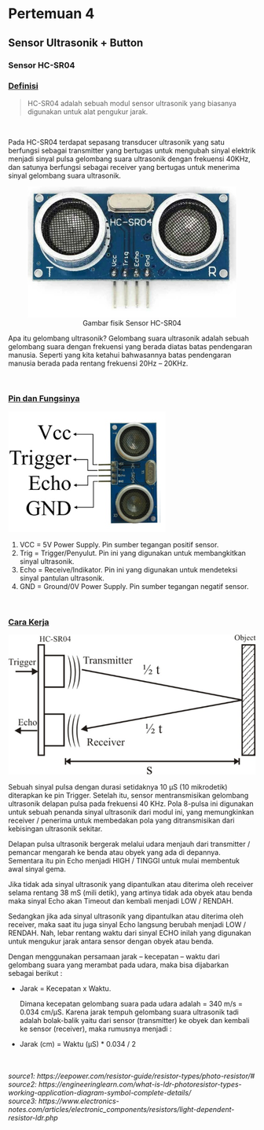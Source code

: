 # Pertemuan 4

## Sensor Ultrasonik + Button

### Sensor HC-SR04

<h3><u><b>Definisi</b></u></h3>
<blockquote>HC-SR04 adalah sebuah modul sensor ultrasonik yang biasanya digunakan untuk alat pengukur jarak.
</blockquote>
<br>
<p>Pada HC-SR04 terdapat sepasang transducer ultrasonik yang satu berfungsi sebagai transmitter yang bertugas untuk mengubah sinyal elektrik menjadi sinyal pulsa gelombang suara ultrasonik dengan frekuensi 40KHz, dan satunya berfungsi sebagai receiver yang bertugas untuk menerima sinyal gelombang suara ultrasonik.<p>
<figure>
	<img src="hc-sr04.jpg" alt="hc-sr04">
	<figcaption style="text-align: center;"><center>Gambar fisik Sensor HC-SR04</center></figcaption>
</figure>
<p>Apa itu gelombang ultrasonik? Gelombang suara ultrasonik adalah sebuah gelombang suara dengan frekuensi yang berada diatas batas pendengaran manusia. Seperti yang kita ketahui bahwasannya batas pendengaran manusia berada pada rentang frekuensi 20Hz – 20KHz.</p>
<br>
<h3><u><b>Pin dan Fungsinya</b></u></h3>
<img src="pin-hcsr04.png" alt="pin-pinnya">
<ol>
	<li>VCC = 5V Power Supply. Pin sumber tegangan positif sensor.</li>
	<li>Trig = Trigger/Penyulut. Pin ini yang digunakan untuk membangkitkan sinyal ultrasonik.</li>
	<li>Echo = Receive/Indikator. Pin ini yang digunakan untuk mendeteksi sinyal pantulan ultrasonik.</li>
	<li>GND = Ground/0V Power Supply. Pin sumber tegangan negatif sensor.</li>
</ol>
<br>
<h3><u><b>Cara Kerja</b></u></h3>
<img src="caker-hcsr04.png" alt="cara-kerja">
<p>Sebuah sinyal pulsa dengan durasi setidaknya 10 μS (10 mikrodetik) diterapkan ke pin Trigger. Setelah itu, sensor mentransmisikan gelombang ultrasonik delapan pulsa pada frekuensi 40 KHz. Pola 8-pulsa ini digunakan untuk sebuah penanda sinyal ultrasonik dari modul ini, yang memungkinkan receiver / penerima untuk membedakan pola yang ditransmisikan dari kebisingan ultrasonik sekitar.</p>
<p>Delapan pulsa ultrasonik bergerak melalui udara menjauh dari transmitter / pemancar mengarah ke benda atau obyek yang ada di depannya. Sementara itu pin Echo menjadi HIGH / TINGGI untuk mulai membentuk awal sinyal gema.</p>
<p>Jika tidak ada sinyal ultrasonik yang dipantulkan atau diterima oleh receiver selama rentang 38 mS (mili detik), yang artinya tidak ada obyek atau benda maka sinyal Echo akan Timeout dan kembali menjadi LOW / RENDAH.</p>
<p>Sedangkan jika ada sinyal ultrasonik yang dipantulkan atau diterima oleh receiver, maka saat itu juga sinyal Echo langsung berubah menjadi LOW / RENDAH. Nah, lebar rentang waktu dari sinyal ECHO inilah yang digunakan untuk mengukur jarak antara sensor dengan obyek atau benda.</p>
<p>Dengan menggunakan persamaan jarak – kecepatan – waktu dari gelombang suara yang merambat pada udara, maka bisa dijabarkan sebagai berikut :</p>
<ul>
	<li>Jarak = Kecepatan x Waktu.</li>
	<p>Dimana kecepatan gelombang suara pada udara adalah = 340 m/s = 0.034 cm/μS. Karena jarak tempuh gelombang suara ultrasonik tadi adalah bolak-balik yaitu dari sensor (transmitter) ke obyek dan kembali ke sensor (receiver), maka rumusnya menjadi :</p>
	<li>Jarak (cm) = Waktu (μS) * 0.034 / 2</li>
	<p></p>
</ul>



<br>
<br>
<i>source1: https://eepower.com/resistor-guide/resistor-types/photo-resistor/#</i><br>
<i>source2: https://engineeringlearn.com/what-is-ldr-photoresistor-types-working-application-diagram-symbol-complete-details/</i><br>
<i>source3: https://www.electronics-notes.com/articles/electronic_components/resistors/light-dependent-resistor-ldr.php</i>
